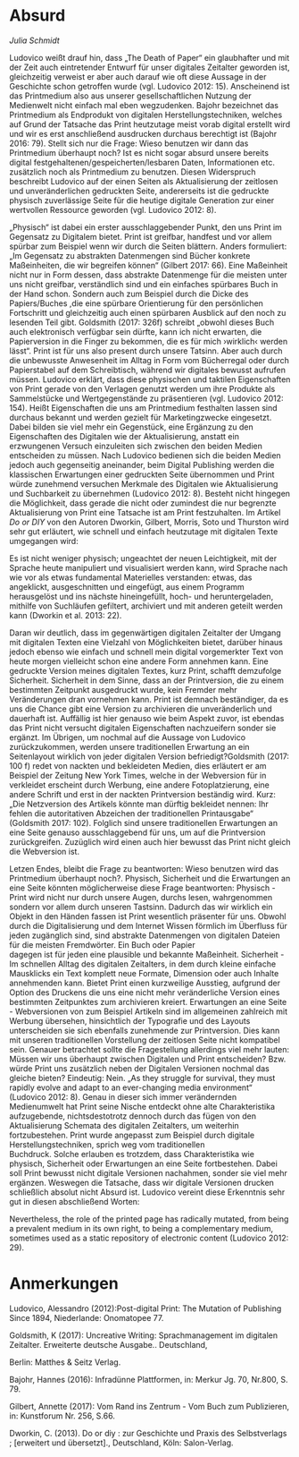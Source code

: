 
# Absurd 
*Julia Schmidt*

Ludovico weißt drauf hin, dass „The Death of Paper“ ein glaubhafter und mit der Zeit auch eintretender Entwurf für unser 
digitales Zeitalter geworden ist, gleichzeitig verweist er aber auch darauf wie oft diese Aussage in der Geschichte schon 
getroffen wurde (vgl. Ludovico 2012: 15). Anscheinend ist das Printmedium also aus unserer gesellschaftlichen Nutzung der 
Medienwelt nicht einfach mal eben wegzudenken. Bajohr bezeichnet das Printmedium als Endprodukt von digitalen 
Herstellungstechniken, welches auf Grund der Tatsache das Print heutzutage meist vorab digital erstellt wird und wir es erst 
anschließend ausdrucken durchaus berechtigt ist (Bajohr 2016: 79). Stellt sich nur die Frage: Wieso benutzen wir dann das 
Printmedium überhaupt noch? Ist es nicht sogar absurd unsere bereits digital festgehaltenen/gespeicherten/lesbaren Daten, 
Informationen etc. zusätzlich noch als Printmedium zu benutzen. Diesen Widerspruch beschreibt Ludovico auf der einen Seiten 
als Aktualisierung der zeitlosen und unveränderlichen gedruckten Seite, andererseits ist die gedruckte physisch zuverlässige 
Seite für die heutige digitale Generation zur einer wertvollen Ressource geworden (vgl. Ludovico 2012: 8).

„Physisch“ ist dabei ein erster ausschlaggebender Punkt, den uns Print im Gegensatz zu Digitalem bietet. Print ist greifbar, 
handfest und vor allem spürbar zum Beispiel wenn wir durch die Seiten blättern. Anders formuliert: „Im Gegensatz zu abstrakten 
Datenmengen sind Bücher konkrete Maßeinheiten, die wir begreifen können“ (Gilbert 2017: 66). Eine Maßeinheit nicht nur in Form 
dessen, dass abstrakte Datenmenge für die meisten unter uns nicht greifbar, verständlich sind und ein einfaches spürbares Buch 
in der Hand schon. Sondern auch zum Beispiel durch die Dicke des Papiers/Buches ,die eine spürbare Orientierung für den 
persönlichen Fortschritt und gleichzeitig auch einen spürbaren Ausblick auf den noch zu lesenden Teil gibt. Goldsmith (2017: 
326f) schreibt „obwohl dieses Buch auch elektronisch verfügbar sein dürfte, kann ich nicht erwarten, die Papierversion in die 
Finger zu bekommen, die es für mich ›wirklich‹ werden lässt“. Print ist für uns also present durch unsere Tatsinn. Aber auch 
durch die unbewusste Anwesenheit im Alltag in Form vom Bücherregal oder durch Papierstabel auf dem Schreibtisch, während wir 
digitales bewusst aufrufen müssen. Ludovico erklärt, dass diese physischen und taktilen Eigenschaften von Print gerade von den 
Verlagen genutzt werden um ihre Produkte als Sammelstücke und Wertgegenstände zu präsentieren (vgl. Ludovico 2012: 154). Heißt 
Eigenschaften die uns am Printmedium festhalten lassen sind durchaus bekannt und werden gezielt für Marketingzwecke 
eingesetzt. Dabei bilden sie viel mehr ein Gegenstück, eine Ergänzung zu den Eigenschaften des Digitalen wie der 
Aktualisierung, anstatt ein erzwungenen Versuch einzuleiten sich zwischen den beiden Medien entscheiden zu müssen. 
Nach Ludovico bedienen sich die beiden Medien jedoch auch gegenseitig aneinander, beim Digital Publishing werden die 
klassischen Erwartungen einer gedruckten Seite übernommen und Print würde zunehmend versuchen Merkmale des Digitalen wie 
Aktualisierung und Suchbarkeit zu übernehmen (Ludovico 2012: 8). 
Besteht nicht hingegen die Möglichkeit, dass gerade die nicht oder zumindest die nur begrenzte Aktualisierung von Print eine 
Tatsache ist am Print festzuhalten. Im Artikel *Do or DIY* von den Autoren Dworkin, Gilbert, Morris, Soto und Thurston wird 
sehr gut erläutert, wie schnell und einfach heutzutage mit digitalen Texte umgegangen wird:

Es ist nicht weniger physisch; ungeachtet der neuen Leichtigkeit, mit der Sprache heute manipuliert und visualisiert werden 
kann, wird Sprache nach wie vor als etwas fundamental Materielles verstanden: etwas, das angeklickt, ausgeschnitten und 
eingefügt, aus einem Programm herausgelöst und ins nächste hineingefüllt, hoch- und heruntergeladen, mithilfe von Suchläufen 
gefiltert, archiviert und mit anderen geteilt werden kann (Dworkin et al. 2013: 22).

Daran wir deutlich, dass im gegenwärtigen digitalen Zeitalter der Umgang mit digitalen Texten eine Vielzahl von Möglichkeiten 
bietet, darüber hinaus jedoch ebenso wie einfach  und schnell mein digital vorgemerkter Text von heute morgen vielleicht schon 
eine andere Form annehmen kann. Eine gedruckte Version meines digitalen Textes, kurz Print, schafft demzufolge Sicherheit. 
Sicherheit in dem Sinne, dass an der Printversion, die zu einem bestimmten Zeitpunkt ausgedruckt wurde, kein Fremder mehr 
Veränderungen dran vornehmen kann. Print ist demnach beständiger, da es uns die Chance gibt eine Version zu archivieren die 
unveränderlich und dauerhaft ist. Auffällig ist hier genauso wie beim Aspekt zuvor, ist ebendas das Print nicht versucht 
digitalen Eigenschaften nachzueifern sonder sie ergänzt. Im Übrigen, um nochmal auf die Aussage von Ludovico zurückzukommen, 
werden unsere traditionellen Erwartung an ein Seitenlayout wirklich von jeder digitalen Version befriedigt?Goldsmith (2017: 
100 f) redet von nackten und bekleideten Medien, dies erläutert er am Beispiel der Zeitung New York Times, welche in der 
Webversion für in verkleidet erscheint durch Werbung, eine andere Fotoplatzierung, eine andere Schrift und erst in der nackten 
Printversion beständig wird. Kurz: „Die Netzversion des Artikels könnte man dürftig bekleidet nennen: Ihr fehlen die 
autoritativen Abzeichen der traditionellen Printausgabe“ (Goldsmith 2017: 102). Folglich sind unsere traditionellen 
Erwartungen an eine Seite genauso ausschlaggebend für uns, um auf die Printversion zurückgreifen. Zuzüglich wird einen auch 
hier bewusst das Print nicht gleich die Webversion ist.

Letzen Endes, bleibt die Frage zu beantworten: Wieso benutzen wird das Printmedium überhaupt noch?. Physisch, Sicherheit und 
die Erwartungen an eine Seite könnten möglicherweise diese Frage beantworten: Physisch - Print wird nicht nur durch unsere 
Augen, durchs lesen, wahrgenommen sondern vor allem durch unseren Tastsinn. Dadurch das wir wirklich ein Objekt in den Händen 
fassen ist Print wesentlich präsenter für uns. Obwohl durch die Digitalisierung und dem Internet Wissen förmlich im Überfluss 
für jeden zugänglich sind, sind abstrakte Datenmengen von digitalen Dateien für die meisten Fremdwörter. Ein Buch oder Papier  
dagegen ist für jeden eine plausible und bekannte Maßeinheit.
Sicherheit - Im schnellen Alltag des digitalen Zeitalters, in 
dem durch kleine einfache Mausklicks ein Text komplett neue Formate, Dimension oder auch Inhalte annehmenden kann. Bietet 
Print einen kurzweilige Ausstieg, aufgrund der Option des Druckens die uns eine nicht mehr veränderliche Version eines 
bestimmten Zeitpunktes zum archivieren kreiert. Erwartungen an eine Seite - Webversionen von zum Beispiel Artikeln sind im 
allgemeinen zahlreich mit Werbung übersehen, hinsichtlich der Typografie und des Layouts unterscheiden sie sich ebenfalls 
zunehmende zur Printversion. Dies kann mit unseren traditionellen Vorstellung der zeitlosen Seite nicht kompatibel 
sein.
Genauer betrachtet sollte die Fragestellung allerdings viel mehr lauten: Müssen wir uns überhaupt zwischen Digitalen und 
Print entscheiden? Bzw. würde Print uns zusätzlich neben der Digitalen Versionen nochmal das gleiche bieten? Eindeutig: Nein. 
„As they struggle for survival, they must rapidly evolve and adapt to an ever-changing media environment“ (Ludovico 2012: 8). 
Genau in dieser sich immer verändernden Medienumwelt hat Print seine Nische entdeckt ohne alte Charakteristika aufzugebende, 
nichtsdestotrotz dennoch durch das fügen von den Aktualisierung Schemata des digitalen Zeitalters, um weiterhin 
fortzubestehen. Print wurde angepasst zum Beispiel durch digitale Herstellungstechniken, sprich weg vom traditionellen  
Buchdruck. Solche erlauben es trotzdem, dass Charakteristika wie physisch, Sicherheit oder Erwartungen an eine Seite 
fortbestehen. Dabei soll Print bewusst nicht digitale Versionen nachahmen, sonder sie viel mehr ergänzen. Weswegen die 
Tatsache, dass wir digitale Versionen drucken schließlich absolut nicht Absurd ist. Ludovico vereint diese Erkenntnis sehr gut 
in diesen abschließend Worten: 

Nevertheless, the role of the printed page has radically mutated, from being a prevalent medium in its own right, to being a 
complementary medium, sometimes used as a static repository of electronic content (Ludovico 2012: 29). 

# Anmerkungen #

Ludovico, Alessandro (2012):Post-digital Print: The Mutation of Publishing Since 1894, Niederlande: Onomatopee 77.

Goldsmith, K (2017): Uncreative Writing: Sprachmanagement im digitalen Zeitalter. Erweiterte deutsche Ausgabe.. Deutschland, 

Berlin: Matthes & Seitz Verlag.

Bajohr, Hannes (2016): Infradünne Plattformen, in: Merkur Jg. 70, Nr.800, S. 79.

Gilbert, Annette (2017): Vom Rand ins Zentrum - Vom Buch zum Publizieren, in: Kunstforum Nr. 256, S.66.

Dworkin, C. (2013). Do or diy : zur Geschichte und Praxis des Selbstverlags ; [erweitert und übersetzt]., Deutschland, Köln: 
Salon-Verlag.


 



